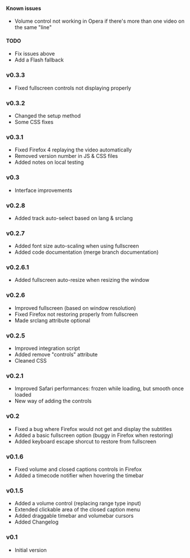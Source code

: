 #### Known issues
* Volume control not working in Opera if there's more than one video on the same "line"

#### TODO
* Fix issues above
* Add a Flash fallback

### v0.3.3
* Fixed fullscreen controls not displaying properly

### v0.3.2
* Changed the setup method
* Some CSS fixes

### v0.3.1
* Fixed Firefox 4 replaying the video automatically
* Removed version number in JS & CSS files
* Added notes on local testing

### v0.3
* Interface improvements

### v0.2.8
* Added track auto-select based on <html> lang & <track> srclang

### v0.2.7
* Added font size auto-scaling when using fullscreen
* Added code documentation (merge branch documentation)

### v0.2.6.1
* Added fullscreen auto-resize when resizing the window

### v0.2.6
* Improved fullscreen (based on window resolution)
* Fixed Firefox not restoring properly from fullscreen
* Made srclang attribute optional

### v0.2.5
* Improved integration script
* Added remove "controls" attribute
* Cleaned CSS

### v0.2.1
* Improved Safari performances: frozen while loading, but smooth once loaded
* New way of adding the controls

### v0.2
* Fixed a bug where Firefox would not get and display the subtitles
* Added a basic fullscreen option (buggy in Firefox when restoring)
* Added keyboard escape shorcut to restore from fullscreen

### v0.1.6
* Fixed volume and closed captions controls in Firefox
* Added a timecode notifier when hovering the timebar

### v0.1.5
* Added a volume control (replacing range type input)
* Extended clickable area of the closed caption menu
* Added draggable timebar and volumebar cursors
* Added Changelog

### v0.1
* Initial version
